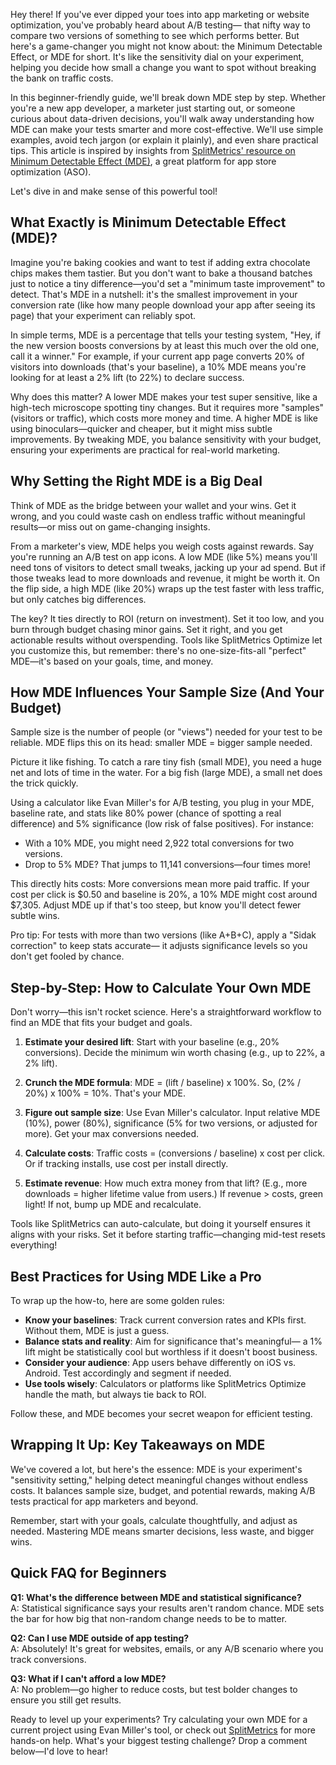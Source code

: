 Hey there! If you've ever dipped your toes into app marketing or website optimization, you've probably heard about A/B testing— that nifty way to compare two versions of something to see which performs better. But here's a game-changer you might not know about: the Minimum Detectable Effect, or MDE for short. It's like the sensitivity dial on your experiment, helping you decide how small a change you want to spot without breaking the bank on traffic costs.

In this beginner-friendly guide, we'll break down MDE step by step. Whether you're a new app developer, a marketer just starting out, or someone curious about data-driven decisions, you'll walk away understanding how MDE can make your tests smarter and more cost-effective. We'll use simple examples, avoid tech jargon (or explain it plainly), and even share practical tips. This article is inspired by insights from [SplitMetrics' resource on Minimum Detectable Effect (MDE)](https://splitmetrics.com/resources/minimum-detectable-effect-mde/), a great platform for app store optimization (ASO).

Let's dive in and make sense of this powerful tool!

## What Exactly is Minimum Detectable Effect (MDE)?

Imagine you're baking cookies and want to test if adding extra chocolate chips makes them tastier. But you don't want to bake a thousand batches just to notice a tiny difference—you'd set a "minimum taste improvement" to detect. That's MDE in a nutshell: it's the smallest improvement in your conversion rate (like how many people download your app after seeing its page) that your experiment can reliably spot.

In simple terms, MDE is a percentage that tells your testing system, "Hey, if the new version boosts conversions by at least this much over the old one, call it a winner." For example, if your current app page converts 20% of visitors into downloads (that's your baseline), a 10% MDE means you're looking for at least a 2% lift (to 22%) to declare success.

Why does this matter? A lower MDE makes your test super sensitive, like a high-tech microscope spotting tiny changes. But it requires more "samples" (visitors or traffic), which costs more money and time. A higher MDE is like using binoculars—quicker and cheaper, but it might miss subtle improvements. By tweaking MDE, you balance sensitivity with your budget, ensuring your experiments are practical for real-world marketing.

## Why Setting the Right MDE is a Big Deal

Think of MDE as the bridge between your wallet and your wins. Get it wrong, and you could waste cash on endless traffic without meaningful results—or miss out on game-changing insights.

From a marketer's view, MDE helps you weigh costs against rewards. Say you're running an A/B test on app icons. A low MDE (like 5%) means you'll need tons of visitors to detect small tweaks, jacking up your ad spend. But if those tweaks lead to more downloads and revenue, it might be worth it. On the flip side, a high MDE (like 20%) wraps up the test faster with less traffic, but only catches big differences.

The key? It ties directly to ROI (return on investment). Set it too low, and you burn through budget chasing minor gains. Set it right, and you get actionable results without overspending. Tools like SplitMetrics Optimize let you customize this, but remember: there's no one-size-fits-all "perfect" MDE—it's based on your goals, time, and money.

## How MDE Influences Your Sample Size (And Your Budget)

Sample size is the number of people (or "views") needed for your test to be reliable. MDE flips this on its head: smaller MDE = bigger sample needed.

Picture it like fishing. To catch a rare tiny fish (small MDE), you need a huge net and lots of time in the water. For a big fish (large MDE), a small net does the trick quickly.

Using a calculator like Evan Miller's for A/B testing, you plug in your MDE, baseline rate, and stats like 80% power (chance of spotting a real difference) and 5% significance (low risk of false positives). For instance:

- With a 10% MDE, you might need 2,922 total conversions for two versions.
- Drop to 5% MDE? That jumps to 11,141 conversions—four times more!

This directly hits costs: More conversions mean more paid traffic. If your cost per click is $0.50 and baseline is 20%, a 10% MDE might cost around $7,305. Adjust MDE up if that's too steep, but know you'll detect fewer subtle wins.

Pro tip: For tests with more than two versions (like A+B+C), apply a "Sidak correction" to keep stats accurate— it adjusts significance levels so you don't get fooled by chance.

## Step-by-Step: How to Calculate Your Own MDE

Don't worry—this isn't rocket science. Here's a straightforward workflow to find an MDE that fits your budget and goals.

1. **Estimate your desired lift**: Start with your baseline (e.g., 20% conversions). Decide the minimum win worth chasing (e.g., up to 22%, a 2% lift).

2. **Crunch the MDE formula**: MDE = (lift / baseline) x 100%. So, (2% / 20%) x 100% = 10%. That's your MDE.

3. **Figure out sample size**: Use Evan Miller's calculator. Input relative MDE (10%), power (80%), significance (5% for two versions, or adjusted for more). Get your max conversions needed.

4. **Calculate costs**: Traffic costs = (conversions / baseline) x cost per click. Or if tracking installs, use cost per install directly.

5. **Estimate revenue**: How much extra money from that lift? (E.g., more downloads = higher lifetime value from users.) If revenue > costs, green light! If not, bump up MDE and recalculate.

Tools like SplitMetrics can auto-calculate, but doing it yourself ensures it aligns with your risks. Set it before starting traffic—changing mid-test resets everything!

## Best Practices for Using MDE Like a Pro

To wrap up the how-to, here are some golden rules:

- **Know your baselines**: Track current conversion rates and KPIs first. Without them, MDE is just a guess.
- **Balance stats and reality**: Aim for significance that's meaningful— a 1% lift might be statistically cool but worthless if it doesn't boost business.
- **Consider your audience**: App users behave differently on iOS vs. Android. Test accordingly and segment if needed.
- **Use tools wisely**: Calculators or platforms like SplitMetrics Optimize handle the math, but always tie back to ROI.

Follow these, and MDE becomes your secret weapon for efficient testing.

## Wrapping It Up: Key Takeaways on MDE

We've covered a lot, but here's the essence: MDE is your experiment's "sensitivity setting," helping detect meaningful changes without endless costs. It balances sample size, budget, and potential rewards, making A/B tests practical for app marketers and beyond.

Remember, start with your goals, calculate thoughtfully, and adjust as needed. Mastering MDE means smarter decisions, less waste, and bigger wins.

## Quick FAQ for Beginners

**Q1: What's the difference between MDE and statistical significance?**  
A: Statistical significance says your results aren't random chance. MDE sets the bar for how big that non-random change needs to be to matter.

**Q2: Can I use MDE outside of app testing?**  
A: Absolutely! It's great for websites, emails, or any A/B scenario where you track conversions.

**Q3: What if I can't afford a low MDE?**  
A: No problem—go higher to reduce costs, but test bolder changes to ensure you still get results.

Ready to level up your experiments? Try calculating your own MDE for a current project using Evan Miller's tool, or check out [SplitMetrics](https://splitmetrics.com/resources/minimum-detectable-effect-mde/) for more hands-on help. What's your biggest testing challenge? Drop a comment below—I'd love to hear!